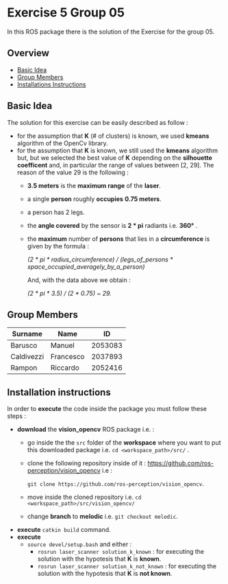# Exercise 5 Group 05

In this ROS package there is the solution of the Exercise for the group 05.

## Overview
* [Basic Idea](#basic-idea)
* [Group Members](#group-members)
* [Installations Instructions](#installation-instructions)

## Basic Idea
The solution for this exercise can be easily described as follow :
- for the assumption that **K** (# of clusters) is known, we used **kmeans** algorithm of the OpenCv library.
- for the assumption that **K** is known, we still used the **kmeans** algorithm but, but we selected the best value of **K** depending on the **silhouette coefficent** and, in particular the range of values between [2, 29]. The reason of the value 29 is the following :
    - **3.5 meters** is the **maximum range** of the **laser**.
    - a single **person** roughly **occupies** **0.75 meters**.
    - a person has 2 legs.
    - the **angle covered** by the sensor is **2 * pi** radiants i.e. **360°** .
    - the **maximum** number of **persons** that lies in a **circumference**  is given by the formula : 
    
        *(2 * pi * radius_circumference) / (legs_of_persons * space_occupied_averagely_by_a_person)*
        
        And, with the data above we obtain :

        *(2 * pi * 3.5) / (2 * 0.75) ~ 29.*

## Group Members
| Surname       | Name          | ID            |
| ------------- | ------------- | ------------- |
| Barusco       | Manuel        | 2053083       |
| Caldivezzi    | Francesco	    | 2037893       |
| Rampon        | Riccardo      | 2052416       |

## Installation instructions 
In order to **execute** the code inside the package you must follow these steps :
- **download** the **vision_opencv** ROS package i.e. :
    - go inside the the `src` folder of the **workspace** where you want to put this downloaded package i.e. `cd <workspace_path>/src/` .
    - clone the following repository inside of it : https://github.com/ros-perception/vision_opencv i.e : 
    
        `git clone https://github.com/ros-perception/vision_opencv`.
    - move inside the cloned repository i.e. `cd <workspace_path>/src/vision_opencv/`
    - change **branch** to **melodic** i.e. `git checkout melodic`.
- **execute** `catkin build` command.
- **execute**
    - `source devel/setup.bash` and either :
        - `rosrun laser_scanner solution_k_known` : for executing the solution with the hypotesis that **K** is **known**.
        - `rosrun laser_scanner solution_k_not_known` : for executing the solution with the hypotesis that **K** is **not known**.